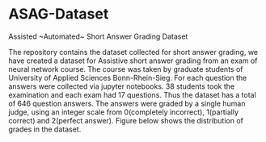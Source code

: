 # ASAG-Dataset
Assisted ~Automated~ Short Answer Grading Dataset

The repository contains the dataset collected for short answer grading, we have created a dataset for Assistive short answer grading from an exam of neural network course. The course was taken by graduate students of University of Applied Sciences Bonn-Rhein-Sieg. For each question the answers were collected via jupyter notebooks.  38 students took the examination and each exam had 17 questions. Thus the dataset has a total of 646 question answers.
The answers were graded by a single human judge, using an integer scale from 0(completely incorrect), 1(partially correct) and 2(perfect answer).
Figure below shows the distribution of grades in the dataset.

